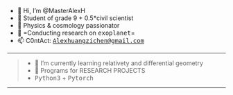 - 👋 Hi, I’m @MasterAlexH
- 👀 Student of grade 9 + 0.5*civil scientist
- 🌱 Physics & cosmology passionator
- 💞️ =Conducting research on <kbd>exoplanet</kbd>=
- 📫 C0ntAct: <kbd>Alexhuangzichen@gmail.com</kbd>
----
> - 🌱 I’m currently learning relativety and differential geometry
> - 📖 Programs for RESEARCH PROJECTS
> - <kbd>Python3</kbd> + <kbd>Pytorch</kbd>
----


<!---
MasterAlexH/MasterAlexH is a ✨ special ✨ repository because its `README.md` (this file) appears on your GitHub profile.
You can click the Preview link to take a look at your changes.
--->

